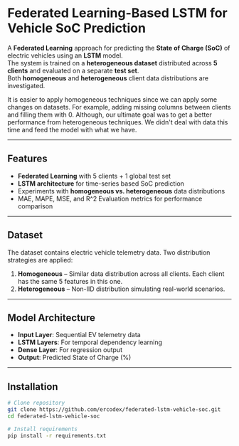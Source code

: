 # Federated Learning-Based LSTM for Vehicle SoC Prediction

A **Federated Learning** approach for predicting the **State of Charge (SoC)** of electric vehicles using an **LSTM** model.  
The system is trained on a **heterogeneous dataset** distributed across **5 clients** and evaluated on a separate **test set**.  
Both **homogeneous** and **heterogeneous** client data distributions are investigated. 

It is easier to apply homogeneous techniques since we can apply some changes on datasets. For example, adding missing columns
between clients and filling them with 0. Although, our ultimate goal was to get a better performance from heterogeneous techniques. 
We didn't deal with data this time and feed the model with what we have.

---

## Features
- **Federated Learning** with 5 clients + 1 global test set
- **LSTM architecture** for time-series based SoC prediction
- Experiments with **homogeneous vs. heterogeneous** data distributions
- MAE, MAPE, MSE, and R^2 Evaluation metrics for performance comparison

---

## Dataset
The dataset contains electric vehicle telemetry data.
Two distribution strategies are applied:

1. **Homogeneous** – Similar data distribution across all clients. Each client has the same 5 features in this one.
2. **Heterogeneous** – Non-IID distribution simulating real-world scenarios.

---

## Model Architecture
- **Input Layer**: Sequential EV telemetry data
- **LSTM Layers**: For temporal dependency learning
- **Dense Layer**: For regression output
- **Output**: Predicted State of Charge (%)

---

## Installation
```bash
# Clone repository
git clone https://github.com/ercodex/federated-lstm-vehicle-soc.git
cd federated-lstm-vehicle-soc

# Install requirements
pip install -r requirements.txt
